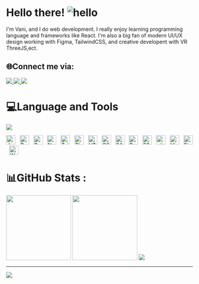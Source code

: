 # Hello there! ![hello](https://user-images.githubusercontent.com/52117939/233884235-5d5dc8c3-80cc-4ef1-9254-41d4d2bcfd59.png)
I'm Vani, and I do web development. I really enjoy learning programming language and frameworks like React. I'm also a big fan of modern UI/UX design working with Figma, TailwindCSS, and creative developent with VR ThreeJS,ect.


## 🌐Connect me via:
 
<span align="left">
  <a href="https://www.linkedin.com/in/thanh-van-bui-06631366/">
    <img src="https://img.shields.io/badge/-Van_Bui-blue?style=flat-square&logo=Linkedin&logoColor=white&link=https://www.linkedin.com/in/thanh-van-bui-06631366/" />
  </a>
  <a href="mailto:buith4nhvan@gmail.com">
    <img src="https://img.shields.io/badge/-buith4nhvan@gmail.com-c14438?style=flat-square&logo=Gmail&logoColor=white&link=mailto:buith4nhvan@gmail.com" />
  </a>
  <a href="https://github.com/thanhvanb/?tab=follow">
    <img src="https://img.shields.io/github/followers/thanhvanb?label=Follow&style=social" />
  </a>
</span>


# 💻Language and Tools
<img src="https://user-images.githubusercontent.com/73097560/115834477-dbab4500-a447-11eb-908a-139a6edaec5c.gif">

<span><img src="https://img.shields.io/badge/JavaScript-282C34?logo=javascript&logoColor=F7DF1E" title="JavaScript" height="25"/></span> &nbsp;
<span><img src="https://img.shields.io/badge/ReactJS-282C34?logo=react&logoColor=61DAFB" title="ReactJS" height="25"/></span> &nbsp;
<span><img src="https://img.shields.io/badge/Redux-282C34?logo=redux&logoColor=764ABC" title="Redux" height="25"/></span> &nbsp;
<span><img src="https://img.shields.io/badge/Node.js-282C34?logo=node.js&logoColor=00F200" title="Node.js" height="25"/></span> &nbsp;
<span><img src="https://img.shields.io/badge/Tailwind%20CSS-282C34?logo=tailwind-css&logoColor=38B2AC" title="TailwindCSS" height="25"/></span> &nbsp;
<span><img src="https://img.shields.io/badge/Three.js-282C34?logo=three.js&logoColor=FFFFFF" title="Three.js" height="25"/></span> &nbsp;
<span><img src="https://img.shields.io/badge/HTML5-282C34?logo=html5&logoColor=E34F26" title="HTML5" height="25"/></span> &nbsp;
<span><img src="https://img.shields.io/badge/CSS3-282C34?logo=css3&logoColor=1572B6" title="CSS3" height="25"/></span> &nbsp;
<span><img src="https://img.shields.io/badge/Sass-282C34?logo=sass&logoColor=CC6699" title="SASS" height="25"/></span> &nbsp;
<span><img src="https://img.shields.io/badge/Bootstrap-282C34?logo=bootstrap&logoColor=7952B3" title="Bootstrap" height="25"/></span> &nbsp;
<span><img src="https://img.shields.io/badge/ESLint-282C34?logo=eslint&logoColor=4B32C3" title="ESLint" height="25"/></span> &nbsp;
<span><img src="https://img.shields.io/badge/git-282C34?logo=git&logoColor=F05032" title="git" height="25"/></span> &nbsp;
<span><img src="https://img.shields.io/badge/VS%20Code-282C34?logo=visual-studio-code&logoColor=007ACC"  title="Visual Studio Code" height="25"/></span> &nbsp;
<span><img src="https://img.shields.io/badge/Firebase-282C34?logo=firebase&logoColor=FFCA28" title="Firebase" height="25"/></span> &nbsp;
<span><img src="https://img.shields.io/badge/WordPress-282C34?logo=wordPress&logoColor=21759B" title="WordPress" height="25"/></span> &nbsp;
# 📊GitHub Stats :
<span>[<img src="https://github-readme-stats.vercel.app/api?username=thanhvanb&show_icons=true&count_private=true&bg_color=30,e96443,904e95&title_color=fff&text_color=fff&include_all_commits=true" height="175">](https://github-readme-stats.vercel.app/api?username=thanhvanb)</span>
<span>[<img src="https://github-readme-stats.vercel.app/api/top-langs/?username=thanhvanb&layout=compact&bg_color=30,e96443,904e95&title_color=fff&text_color=fff" height="175">](https://github-readme-stats.vercel.app/api/top-langs/?username=thanhvanb)</span>
![](https://github-readme-streak-stats.herokuapp.com/?user=ThanhVanB&theme=radical&hide_border=false)<br/>

---
[![](https://visitcount.itsvg.in/api?id=ThanhVanB&icon=0&color=0)](https://visitcount.itsvg.in)




